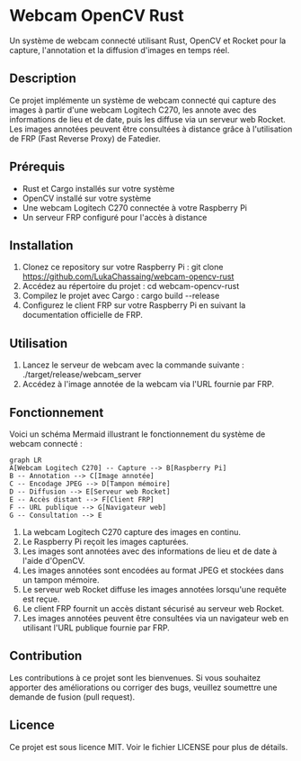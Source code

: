 # Webcam OpenCV Rust

Un système de webcam connecté utilisant Rust, OpenCV et Rocket pour la capture, l'annotation et la diffusion d'images en temps réel.

## Description

Ce projet implémente un système de webcam connecté qui capture des images à partir d'une webcam Logitech C270, les annote avec des informations de lieu et de date, puis les diffuse via un serveur web Rocket. Les images annotées peuvent être consultées à distance grâce à l'utilisation de FRP (Fast Reverse Proxy) de Fatedier.

## Prérequis

- Rust et Cargo installés sur votre système
- OpenCV installé sur votre système
- Une webcam Logitech C270 connectée à votre Raspberry Pi
- Un serveur FRP configuré pour l'accès à distance

## Installation

1. Clonez ce repository sur votre Raspberry Pi : git clone https://github.com/LukaChassaing/webcam-opencv-rust
2. Accédez au répertoire du projet : cd webcam-opencv-rust
3. Compilez le projet avec Cargo : cargo build --release
4. Configurez le client FRP sur votre Raspberry Pi en suivant la documentation officielle de FRP.

## Utilisation

1. Lancez le serveur de webcam avec la commande suivante : ./target/release/webcam_server
2. Accédez à l'image annotée de la webcam via l'URL fournie par FRP.

## Fonctionnement

Voici un schéma Mermaid illustrant le fonctionnement du système de webcam connecté :

```mermaid
graph LR
A[Webcam Logitech C270] -- Capture --> B[Raspberry Pi]
B -- Annotation --> C[Image annotée]
C -- Encodage JPEG --> D[Tampon mémoire]
D -- Diffusion --> E[Serveur web Rocket]
E -- Accès distant --> F[Client FRP]
F -- URL publique --> G[Navigateur web]
G -- Consultation --> E
```
1. La webcam Logitech C270 capture des images en continu.
2. Le Raspberry Pi reçoit les images capturées.
3. Les images sont annotées avec des informations de lieu et de date à l'aide d'OpenCV.
4. Les images annotées sont encodées au format JPEG et stockées dans un tampon mémoire.
5. Le serveur web Rocket diffuse les images annotées lorsqu'une requête est reçue.
6. Le client FRP fournit un accès distant sécurisé au serveur web Rocket.
7. Les images annotées peuvent être consultées via un navigateur web en utilisant l'URL publique fournie par FRP.

## Contribution
Les contributions à ce projet sont les bienvenues. Si vous souhaitez apporter des améliorations ou corriger des bugs, veuillez soumettre une demande de fusion (pull request).

## Licence
Ce projet est sous licence MIT. Voir le fichier LICENSE pour plus de détails.
